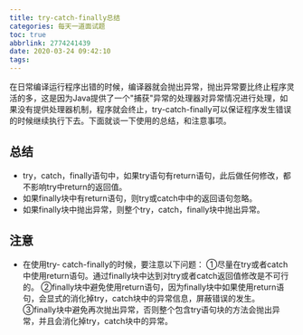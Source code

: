 ```yaml
---
title: try-catch-finally总结
categories: 每天一道面试题
toc: true
abbrlink: 2774241439
date: 2020-03-24 09:42:10
tags:
---
```

在日常编译运行程序出错的时候，编译器就会抛出异常，抛出异常要比终止程序灵活的多，这是因为Java提供了一个"捕获"异常的处理器对异常情况进行处理，如果没有提供处理器机制，程序就会终止，try-catch-finally可以保证程序发生错误的时候继续执行下去。下面就谈一下使用的总结，和注意事项。
<!--more-->

## 总结

- try，catch，finally语句中，如果try语句有return语句，此后做任何修改，都不影响try中return的返回值。
- 如果finally块中有return语句，则try或catch中中的返回语句忽略。
- 如果finally块中抛出异常，则整个try，catch，finally块中抛出异常。

## 注意

- 在使用try- catch-finally的时候，要注意以下问题：
①尽量在try或者catch中使用return语句。通过finally块中达到对try或者catch返回值修改是不可行的。
②finally块中避免使用return语句，因为finally块中如果使用return语句，会显式的消化掉try，catch块中的异常信息，屏蔽错误的发生。
③finally块中避免再次抛出异常，否则整个包含try语句块的方法会抛出异常，并且会消化掉try，catch块中的异常。


